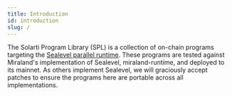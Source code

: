 ```yaml
---
title: Introduction
id: introduction
slug: /
---
```


The Solarti Program Library (SPL) is a collection of on-chain programs targeting
the [Sealevel parallel runtime](https://medium.com/miraland-labs/sealevel-parallel-processing-thousands-of-smart-contracts-d814b378192).
These programs are tested against Miraland's implementation
of Sealevel, miraland-runtime, and deployed to its mainnet. As others implement
Sealevel, we will graciously accept patches to ensure the programs here are
portable across all implementations.
